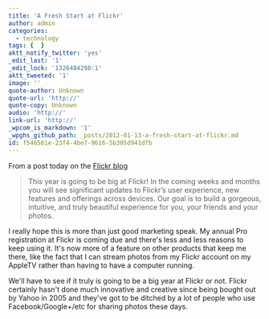 ```yaml
---
title: 'A Fresh Start at Flickr'
author: admin
categories:
  - technology
tags: {  }
aktt_notify_twitter: 'yes'
_edit_last: '1'
_edit_lock: '1326484298:1'
aktt_tweeted: '1'
image: ''
quote-author: Unknown
quote-url: 'http://'
quote-copy: Unknown
audio: 'http://'
link-url: 'http://'
_wpcom_is_markdown: '1'
_wpghs_github_path: _posts/2012-01-13-a-fresh-start-at-flickr.md
id: f546561e-23f4-4be7-9616-5b305d941dfb
---
```

<p>From a post today on the <a href="http://blog.flickr.net/en/2012/01/13/start-the-new-year-fresh">Flickr blog</a></p>
<blockquote><p>
  This year is going to be big at Flickr! In the coming weeks and months you will see significant updates to Flickr’s user experience, new features and offerings across devices. Our goal is to build a gorgeous, intuitive, and truly beautiful experience for you, your friends and your photos.
</p></blockquote>
<p>I really hope this is more than just good marketing speak. My annual Pro registration at Flickr is coming due and there's less and less reasons to keep using it. It's now more of a feature on other products that keep me there, like the fact that I can stream photos from my Flickr account on my AppleTV rather than having to have a computer running.</p>
<p>We'll have to see if it truly is going to be a big year at Flickr or not. Flickr certainly hasn't done much innovative and creative since being bought out by Yahoo in 2005 and they've got to be ditched by a lot of people who use Facebook/Google+/etc for sharing photos these days.</p>
